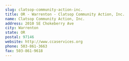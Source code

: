 ```yaml
---
slug: clatsop-community-action-inc.
title: OR - Warrenton - Clatsop Community Action, Inc.
name: Clatsop Community Action, Inc.
address: 2010 SE Chokeberry Ave
city: Warrenton
state: OR
postal: 97146
website: http://www.ccaservices.org
phone: 503-861-3663
fax: 503-861-9618
---
```

